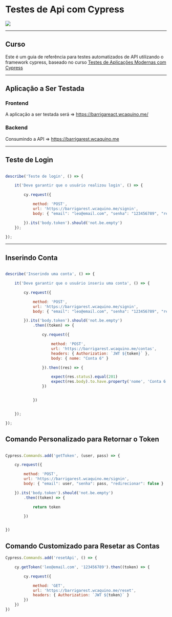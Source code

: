 # Testes de Api com Cypress
![](https://www.softwaretestingclass.com/wp-content/uploads/2018/07/API-Testing.png)

---

## Curso

Este é um guia de referência para testes automatizados de API utilizando o framework cypress, baseado no curso [Testes de Aplicações Modernas com Cypress](https://www.udemy.com/course/testes-cypress/learn/lecture/16891454?start=557#overview)

---

## Aplicação a Ser Testada

### Frontend

A aplicação a ser testada será => https://barrigareact.wcaquino.me/

### Backend

Consumindo a API => https://barrigarest.wcaquino.me

---

## Teste de Login

```js

describe('Teste de login', () => {

    it('Deve garantir que o usuário realizou login', () => {

        cy.request({

            method: 'POST',
            url: 'https://barrigarest.wcaquino.me/signin',
            body: { "email": "leo@email.com", "senha": "123456789", "redirecionar": false }

        }).its('body.token').should('not.be.empty')
    });

});

```

---
## Inserindo Conta

```js

describe('Inserindo uma conta', () => {

    it('Deve garantir que o usuário inseriu uma conta', () => {

        cy.request({

            method: 'POST',
            url: 'https://barrigarest.wcaquino.me/signin',
            body: { "email": "leo@email.com", "senha": "123456789", "redirecionar": false }

        }).its('body.token').should('not.be.empty')
            .then((token) => {

                cy.request({

                    method: 'POST',
                    url: 'https://barrigarest.wcaquino.me/contas',
                    headers: { Authorization: `JWT ${token}` },
                    body: { nome: "Conta 6" }

                }).then((res) => {

                    expect(res.status).equal(201)
                    expect(res.body).to.have.property('nome', 'Conta 6')
                })


            })


    });

});

```

## Comando Personalizado para Retornar o Token

```js

Cypress.Commands.add('getToken', (user, pass) => {

    cy.request({

        method: 'POST',
        url: 'https://barrigarest.wcaquino.me/signin',
        body: { "email": user, "senha": pass, "redirecionar": false }

    }).its('body.token').should('not.be.empty')
        .then((token) => {

            return token

        })


})
```

## Comando Customizado para Resetar as Contas



```js
Cypress.Commands.add('resetApi', () => {

    cy.getToken('leo@email.com', '123456789').then((token) => {

        cy.request({

            method: 'GET',
            url: 'https://barrigarest.wcaquino.me/reset',
            headers: { Authorization: `JWT ${token}` }
        })
    })
})
```